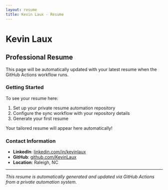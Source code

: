 ```yaml
---
layout: resume
title: Kevin Laux - Resume
---
```


# Kevin Laux

## Professional Resume

This page will be automatically updated with your latest resume when the GitHub Actions workflow runs.

### Getting Started

To see your resume here:
1. Set up your private resume automation repository
2. Configure the sync workflow with your repository details
3. Generate your first resume

Your tailored resume will appear here automatically!

### Contact Information

- **LinkedIn**: [linkedin.com/in/kevinlaux](https://www.linkedin.com/in/kevinlaux)
- **GitHub**: [github.com/KevinLaux](https://github.com/KevinLaux)
- **Location**: Raleigh, NC

---

*This resume is automatically generated and updated via GitHub Actions from a private automation system.*